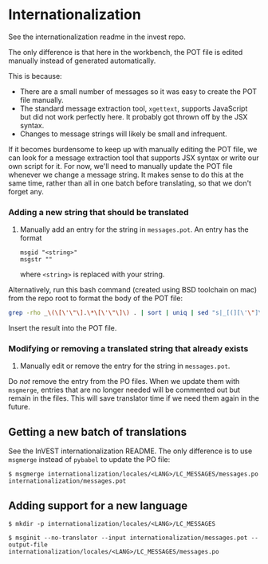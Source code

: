 # Internationalization

See the internationalization readme in the invest repo.

The only difference is that here in the workbench, the POT file is edited manually instead of generated automatically.

This is because:
* There are a small number of messages so it was easy to create the POT file manually.
* The standard message extraction tool, `xgettext`, supports JavaScript but did not work perfectly here. It probably got thrown off by the JSX syntax.
* Changes to message strings will likely be small and infrequent.

If it becomes burdensome to keep up with manually editing the POT file, we can look for a message extraction tool that supports JSX syntax or write our own script for it. For now, we'll need to manually update the POT file whenever we change a message string. It makes sense to do this at the same time, rather than all in one batch before translating, so that we don't forget any.

### Adding a new string that should be translated

1. Manually add an entry for the string in `messages.pot`. An entry has the format
   ```
   msgid "<string>"
   msgstr ""
   ```
   where `<string>` is replaced with your string.

Alternatively, run this bash command (created using BSD toolchain on mac) from the repo root to format the body of the POT file:

   ```bash
   grep -rho _\(\[\'\"\].\*\[\'\"\]\) . | sort | uniq | sed "s|_[(][\'\"]\(.*\)[\'\"][)]|msgid \"\1\"\nmsgstr \"\"\n|"
   ```

Insert the result into the POT file.

### Modifying or removing a translated string that already exists
1. Manually edit or remove the entry for the string in `messages.pot`.

Do *not* remove the entry from the PO files. When we update them with `msgmerge`, entries that are no longer needed will be commented out but remain in the files. This will save translator time if we need them again in the future.

## Getting a new batch of translations

See the InVEST internationalization README. The only difference is to use `msgmerge` instead of `pybabel` to update the PO file:
```
$ msgmerge internationalization/locales/<LANG>/LC_MESSAGES/messages.po internationalization/messages.pot
```

## Adding support for a new language
```
$ mkdir -p internationalization/locales/<LANG>/LC_MESSAGES

$ msginit --no-translator --input internationalization/messages.pot --output-file internationalization/locales/<LANG>/LC_MESSAGES/messages.po
```

